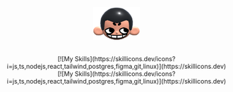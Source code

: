<div align="center">
  <img height="75px" src="khicon.png" alt="logo">
</div>
<br>

<p align="center">
  [![My Skills](https://skillicons.dev/icons?i=js,ts,nodejs,react,tailwind,postgres,figma,git,linux)](https://skillicons.dev)
[![My Skills](https://skillicons.dev/icons?i=js,ts,nodejs,react,tailwind,postgres,figma,git,linux)](https://skillicons.dev)
</p>
